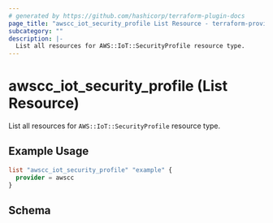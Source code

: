 ```yaml
---
# generated by https://github.com/hashicorp/terraform-plugin-docs
page_title: "awscc_iot_security_profile List Resource - terraform-provider-awscc"
subcategory: ""
description: |-
  List all resources for AWS::IoT::SecurityProfile resource type.
---
```


# awscc_iot_security_profile (List Resource)

List all resources for `AWS::IoT::SecurityProfile` resource type.

## Example Usage

```terraform
list "awscc_iot_security_profile" "example" {
  provider = awscc
}
```

<!-- schema generated by tfplugindocs -->
## Schema
